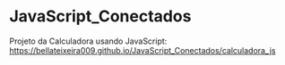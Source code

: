 # JavaScript_Conectados

Projeto da Calculadora usando JavaScript:
https://bellateixeira009.github.io/JavaScript_Conectados/calculadora_js
